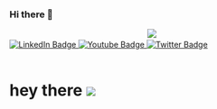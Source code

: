 ### Hi there 👋

<div id="header" align="center">
  <img src="https://media.giphy.com/media/jLK74MUW07RaU/giphy.gif
" width="100"/>
</div>

<div id="badges">
  <a href="your-linkedin-URL">
    <img src="https://img.shields.io/badge/LinkedIn-blue?style=for-the-badge&logo=linkedin&logoColor=white" alt="LinkedIn Badge"/>
  </a>
  <a href="your-youtube-URL">
    <img src="https://img.shields.io/badge/YouTube-red?style=for-the-badge&logo=youtube&logoColor=white" alt="Youtube Badge"/>
  </a>
  <a href="https://twitter.com/Opeyemil1/status/1569374378537648128?s=20&t=ZWIjlHFsBrbjMNppkt8mDw">
    <img src="https://img.shields.io/badge/Twitter-blue?style=for-the-badge&logo=twitter&logoColor=white" alt="Twitter Badge"/>
  </a>
</div>

<img src="https://komarev.com/ghpvc/?username=Opeyemil-code&style=flat-square&color=blue" alt=""/>

<h1>
  hey there
  <img src="https://media.giphy.com/media/hvRJCLFzcasrR4ia7z/giphy.gif" width="30px"/>
</h1>


<!--
**Opeyemil-code/Opeyemil-code** is a ✨ _special_ ✨ repository because its `README.md` (this file) appears on your GitHub profile.

Here are some ideas to get you started:
- :telescope: I’m working as a Software developer and contributing to frontend for building web applications.
- :zap: In my free time, I solve problems on geeksforgeeks and read tech articles.
- 🌱 I’m currently learning javascript and react
- 👯 I’m looking to collaborate on front end web applications
- exploring technical writing
- you can reach me on :
<a href="https://twitter.com/Opeyemil1/status/1569374378537648128?s=20&t=ZWIjlHFsBrbjMNppkt8mDw">
    <img src="https://img.shields.io/badge/Twitter-blue?style=for-the-badge&logo=twitter&logoColor=white" alt="Twitter Badge"/>
  </a>
- ### :hammer_and_wrench: Languages and Tools : 
<div>
  
  <img src="https://github.com/devicons/devicon/blob/master/icons/react/react-original-wordmark.svg" title="React" alt="React" width="40" height="40"/>&nbsp;
  <img src="https://github.com/devicons/devicon/blob/master/icons/materialui/materialui-original.svg" title="Material UI" alt="Material UI" width="40" height="40"/>&nbsp;
  <img src="https://github.com/devicons/devicon/blob/master/icons/css3/css3-plain-wordmark.svg"  title="CSS3" alt="CSS" width="40" height="40"/>&nbsp;
  <img src="https://github.com/devicons/devicon/blob/master/icons/html5/html5-original.svg" title="HTML5" alt="HTML" width="40" height="40"/>&nbsp;
  <img src="https://github.com/devicons/devicon/blob/master/icons/javascript/javascript-original.svg" title="JavaScript" alt="JavaScript" width="40" height="40"/>&nbsp;
  <img src="https://github.com/devicons/devicon/blob/master/icons/git/git-original-wordmark.svg" title="Git" **alt="Git" width="40" height="40"/>
</div>

### :fire: My Stats :
[![GitHub Streak](http://github-readme-streak-stats.herokuapp.com?user=opeyemil-code&theme=vue-dark)](https://git.io/streak-stats)
